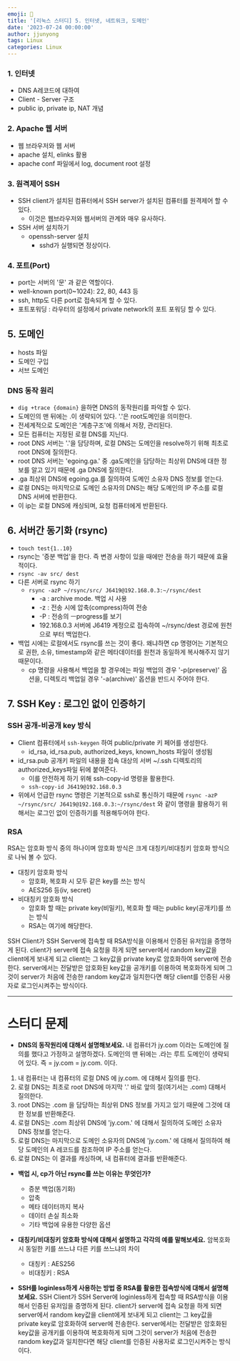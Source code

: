 ```yaml
---
emoji: 🧢
title: '[리눅스 스터디] 5. 인터넷, 네트워크, 도메인'
date: '2023-07-24 00:00:00'
author: jjunyong
tags: Linux
categories: Linux
---
```


### 1. 인터넷
- DNS A레코드에 대하여
- Client - Server 구조
- public ip, private ip, NAT 개념

### 2. Apache 웹 서버
- 웹 브라우저와 웹 서버 
- apache 설치, elinks 활용 
- apache conf 파일에서 log, document root 설정 

### 3. 원격제어 SSH 
- SSH client가 설치된 컴퓨터에서 SSH server가 설치된 컴퓨터를 원격제어 할 수 있다. 
  - 이것은 웹브라우저와 웹서버의 관계와 매우 유사하다.
- SSH 서버 설치하기 
  - openssh-server 설치
    - sshd가 실행되면 정상이다.

### 4. 포트(Port)
- port는 서버의 '문' 과 같은 역할이다. 
- well-known port(0~1024): 22, 80, 443 등
- ssh, http도 다른 port로 접속되게 할 수 있다.
- 포트포워딩 : 라우터의 설정에서 private network의  포트 포워딩 할 수 있다. 

## 5. 도메인
- hosts 파일
- 도메인 구입
- 서브 도메인 

### DNS 동작 원리 
  - `dig +trace {domain}` 을하면 DNS의 동작원리를 파악할 수 있다. 
  - 도메인의 맨 뒤에는 .이 생략되어 있다. '.'은 root도메인을 의미한다. 
  - 전세계적으로 도메인은 '계층구조'에 의해서 저장, 관리된다.
  - 모든 컴퓨터는 지정된 로컬 DNS를 지닌다. 
  - root DNS 서버는 '.'을 담당하며, 로컬 DNS는 도메인을 resolve하기 위해 최초로 root DNS에 질의한다. 
  - root DNS 서버는 'egoing.ga.' 중 .ga도메인을 담당하는 최상위 DNS에 대한 정보를 알고 있기 때문에 .ga DNS에 질의한다.
  - .ga 최상위 DNS에 egoing.ga.를 질의하여 도메인 소유자 DNS 정보를 얻는다. 
  - 로컬 DNS는 마지막으로 도메인 소유자의 DNS는 해당 도메인의 IP 주소를 로컬 DNS 서버에 반환한다.
  - 이 ip는 로컬 DNS에 캐싱되며, 요청 컴퓨터에게 반환된다. 

## 6. 서버간 동기화 (rsync)
- `touch test{1..10}`
- rsync는 '증분 백업'을 한다. 즉 변경 사항이 있을 때에만 전송을 하기 때문에 효율적이다. 
- `rsync -av src/ dest`
- 다른 서버로 rsync 하기 
  - `rsync -azP ~/rsync/src/ J6419@192.168.0.3:~/rsync/dest`
    - -a : archive mode. 백업 시 사용
    - -z : 전송 시에 압축(compress)하여 전송
    - -P : 전송의 ㅡprogress를 보기
    - 192.168.0.3 서버에 J6419 계정으로 접속하여 ~/rsync/dest 경로에 원천으로 부터 백업한다. 
- 백업 시에는 로컬에서도 rsync를 쓰는 것이 좋다. 왜냐하면 cp 명령어는 기본적으로 권한, 소유, timestamp와 같은 메타데이터를 원천과 동일하게 복사해주지 않기 때문이다. 
  - cp 명령을 사용해서 백업을 할 경우에는 파일 백업의 경우 '-p(preserve)' 옵션을, 디렉토리 백업일 경우 '-a(archive)' 옵션을 반드시 주어야 한다. 

## 7. SSH Key : 로그인 없이 인증하기

### SSH 공개-비공개 key 방식
- Client 컴퓨터에서 `ssh-keygen` 하여 public/private 키 페어를 생성한다.
  - id_rsa, id_rsa.pub, authorized_keys, known_hosts 파일이 생성됨
- id_rsa.pub 공개키 파일의 내용을 접속 대상의 서버 ~/.ssh 디렉토리의 authorized_keys파일 뒤에 붙여준다. 
  - 이를 안전하게 하기 위해 ssh-copy-id 명령을 활용한다.
  - `ssh-copy-id J6419@192.168.0.3`
- 위에서 언급한 rsync 명령은 기본적으로 ssh로 통신하기 때문에 `rsync -azP ~/rsync/src/ J6419@192.168.0.3:~/rsync/dest` 와 같이 명령을 활용하기 위해서는 로그인 없이 인증하기를 적용해두어야 한다. 

### RSA
RSA는 암호화 방식 중의 하나이며 암호화 방식은 크게 대칭키/비대칭키 암호화 방식으로 나눠 볼 수 있다.
- 대칭키 암호화 방식
  - 암호화, 복호화 시 모두 같은 key를 쓰는 방식
  - AES256 등(iv, secret)
- 비대칭키 암호화 방식
  - 암호화 할 때는 private key(비밀키), 복호화 할 때는 public key(공개키)를 쓰는 방식
  - RSA는 여기에 해당한다. 

SSH Client가 SSH Server에 접속할 때 RSA방식을 이용해서 인증된 유저임을 증명하게 된다.
client가 server에 접속 요청을 하게 되면 server에서 random key값을 client에게 보내게 되고 client는 그 key값을 private key로 암호화하여 server에 전송한다.
server에서는 전달받은 암호화된 key값을 공개키를 이용하여 복호화하게 되며 그것이 server가 처음에 전송한 random key값과 일치한다면 해당 client를 인증된 사용자로 로그인시켜주는 방식이다.  

----
# 스터디 문제

- **DNS의 동작원리에 대해서 설명해보세요.**
내 컴퓨터가 jy.com 이라는 도메인에 질의를 했다고 가정하고 설명하겠다. 
도메인의 맨 뒤에는 .라는 루트 도메인이 생략되어 있다. 즉 = jy.com = jy.com. 이다.
1. 내 컴퓨터는 내 컴퓨터의 로컬 DNS 에 jy.com. 에 대해서 질의를 한다. 
2. 로컬 DNS는 최초로 root DNS에 마지막 '.' 바로 앞의 절(여기서는 .com) 대해서 질의한다. 
3. root DNS는 .com 을 담당하는 최상위 DNS 정보를 가지고 있기 때문에 그것에 대한 정보를 반환해준다.
4. 로컬 DNS는 .com 최상위 DNS에 'jy.com.' 에 대해서 질의하여 도메인 소유자 DNS 정보를 얻는다. 
5. 로컬 DNS는 마지막으로 도메인 소유자의 DNS에 'jy.com.' 에 대해서 질의하여 해당 도메인의 A 레코드를 참조하여 IP 주소를 얻는다. 
6. 로컬 DNS는 이 결과를 캐싱하며, 내 컴퓨터에 결과를 반환해준다. 

- **백업 시, cp가 아닌 rsync를 쓰는 이유는 무엇인가?**
  - 증분 백업(동기화)
  - 압축
  - 메타 데이터까지 복사 
  - 데이터 손실 최소화 
  - 기타 백업에 유용한 다양한 옵션 

- **대칭키/비대칭키 암호화 방식에 대해서 설명하고 각각의 예를 말해보세요.**
암복호화 시 동일한 키를 쓰느냐 다른 키를 쓰느냐의 차이
  - 대칭키 : AES256
  - 비대칭키 : RSA

- **SSH를 loginless하게 사용하는 방법 중 RSA를 활용한 접속방식에 대해서 설명해보세요.**
SSH Client가 SSH Server에 loginless하게 접속할 때 RSA방식을 이용해서 인증된 유저임을 증명하게 된다.
client가 server에 접속 요청을 하게 되면 server에서 random key값을 client에게 보내게 되고 client는 그 key값을 private key로 암호화하여 server에 전송한다.
server에서는 전달받은 암호화된 key값을 공개키를 이용하여 복호화하게 되며 그것이 server가 처음에 전송한 random key값과 일치한다면 해당 client를 인증된 사용자로 로그인시켜주는 방식이다.  
